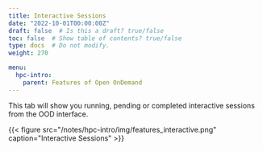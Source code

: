 ```yaml
---
title: Interactive Sessions
date: "2022-10-01T00:00:00Z"
draft: false  # Is this a draft? true/false
toc: false  # Show table of contents? true/false
type: docs  # Do not modify.
weight: 270

menu:
  hpc-intro:
    parent: Features of Open OnDemand
---
```


This tab will show you running, pending or completed interactive sessions from the OOD interface.

{{< figure src="/notes/hpc-intro/img/features_interactive.png" caption="Interactive Sessions" >}}
